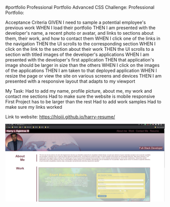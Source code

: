 #portfolio
Professional Portfolio
Advanced CSS Challenge: Professional Portfolio:

Acceptance Criteria
GIVEN I need to sample a potential employee's previous work
WHEN I load their portfolio
THEN I am presented with the developer's name, a recent photo or avatar, and links to sections about them, their work, and how to contact them
WHEN I click one of the links in the navigation
THEN the UI scrolls to the corresponding section
WHEN I click on the link to the section about their work
THEN the UI scrolls to a section with titled images of the developer's applications
WHEN I am presented with the developer's first application
THEN that application's image should be larger in size than the others
WHEN I click on the images of the applications
THEN I am taken to that deployed application
WHEN I resize the page or view the site on various screens and devices
THEN I am presented with a responsive layout that adapts to my viewport

My Task:
Had to add my name, profile picture, about me, my work and contact me sections
Had to make sure the website is mobile responsive
First Project has to be larger than the rest
Had to add work samples
Had to make sure my links worked


Link to website: https://hloiii.github.io/harry-resume/

![screenshot](assets/images/webpage.PNG)

